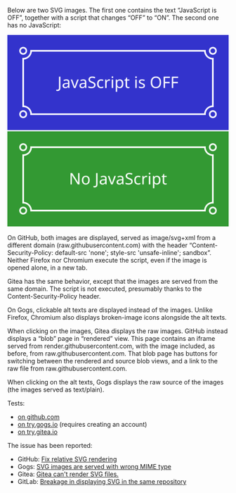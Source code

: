 Below are two SVG images. The first one contains the text “JavaScript is
OFF”, together with a script that changes “OFF” to “ON”. The second one
has no JavaScript:

![(this is the alt text of the first image)](image.svg)
![(this is the alt text of the second image)](image-nojs.svg)

On GitHub, both images are displayed, served as image/svg+xml from a
different domain (raw.githubusercontent.com) with the header
“Content-Security-Policy: default-src 'none'; style-src 'unsafe-inline';
sandbox”. Neither Firefox nor Chromium execute the script, even if the
image is opened alone, in a new tab.

Gitea has the same behavior, except that the images are served from the
same domain. The script is not executed, presumably thanks to the
Content-Security-Policy header.

On Gogs, clickable alt texts are displayed instead of the images. Unlike
Firefox, Chromium also displays broken-image icons alongside the alt
texts.

When clicking on the images, Gitea displays the raw images. GitHub
instead displays a “blob” page in “rendered” view. This page contains an
iframe served from render.githubusercontent.com, with the image
included, as before, from raw.githubusercontent.com. That blob page has
buttons for switching between the rendered and source blob views, and a
link to the raw file from raw.githubusercontent.com.

When clicking on the alt texts, Gogs displays the raw source of the
images (the images served as text/plain).

Tests:

* [on github.com](https://github.com/edgar-bonet/test-svg-mime)
* [on try.gogs.io](https://try.gogs.io/edgar/test-svg-mime) (requires
  creating an account)
* [on try.gitea.io](https://try.gitea.io/edgar/test-svg-mime)

The issue has been reported:

* GitHub: [Fix relative SVG rendering](https://github.com/github/markup/issues/556)
* Gogs: [SVG images are served with wrong MIME type](https://github.com/gogits/gogs/issues/4553)
* Gitea: [Gitea can't render SVG files.](https://github.com/go-gitea/gitea/issues/1095)
* GitLab: [Breakage in displaying SVG in the same repository](https://gitlab.com/gitlab-org/gitlab-ce/issues/17276)
